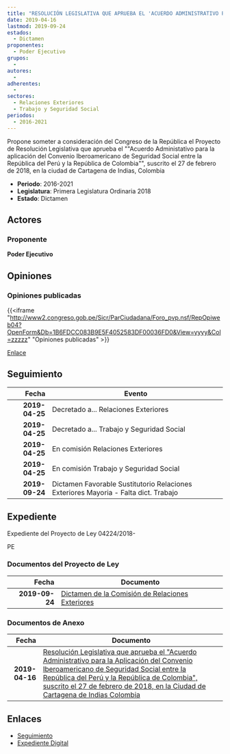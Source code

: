```yaml
---
title: "RESOLUCIÓN LEGISLATIVA QUE APRUEBA EL 'ACUERDO ADMINISTRATIVO PARA LA APLICACIÓN DEL CONVENIO IBEROAMERICANO DE SEGURIDAD SOCIAL ENTRE LA REPÚBLICA DEL PERÚ Y LA REPÚBLICA DE COLOMBIA"
date: 2019-04-16
lastmod: 2019-09-24
estados: 
  - Dictamen
proponentes: 
  - Poder Ejecutivo
grupos: 
  - 
autores: 
  - 
adherentes: 
  - 
sectores: 
  - Relaciones Exteriores
  - Trabajo y Seguridad Social
periodos: 
  - 2016-2021
---
```


Propone someter a consideración del Congreso de la República el Proyecto de Resolución Legislativa que aprueba el ""Acuerdo Administativo para la aplicación del Convenio Iberoamericano de Seguridad Social entre la República del Perú y la República de Colombia"", suscrito el 27 de febrero de 2018, en la ciudad de Cartagena de Indias, Colombia

- **Periodo**: 2016-2021
- **Legislatura**: Primera Legislatura Ordinaria 2018
- **Estado**: Dictamen

## Actores

### Proponente

**Poder Ejecutivo**


## Opiniones

### Opiniones publicadas

{{<iframe "http://www2.congreso.gob.pe/Sicr/ParCiudadana/Foro_pvp.nsf/RepOpiweb04?OpenForm&Db=1B6FDCC083B9E5F4052583DF00036FD0&View=yyyy&Col=zzzzz" "Opiniones publicadas" >}}

[Enlace](http://www2.congreso.gob.pe/Sicr/ParCiudadana/Foro_pvp.nsf/RepOpiweb04?OpenForm&Db=1B6FDCC083B9E5F4052583DF00036FD0&View=yyyy&Col=zzzzz)

## Seguimiento

| Fecha | Evento |
|------:|--------|
| **2019-04-25** | Decretado a... Relaciones Exteriores|
| **2019-04-25** | Decretado a... Trabajo y Seguridad Social|
| **2019-04-25** | En comisión Relaciones Exteriores|
| **2019-04-25** | En comisión Trabajo y Seguridad Social|
| **2019-09-24** | Dictamen Favorable Sustitutorio Relaciones Exteriores Mayoria - Falta dict. Trabajo|


## Expediente

Expediente del Proyecto de Ley 04224/2018-

PE


### Documentos del Proyecto de Ley

| Fecha | Documento |
|------:|--------|
| **2019-09-24** | [Dictamen de la Comisión de Relaciones Exteriores](http://www.leyes.congreso.gob.pe/Documentos/2016_2021/Dictamenes/Proyectos_de_Ley/04224DC20MAY20190924.pdf) |

### Documentos de Anexo

| Fecha | Documento |
|------:|--------|
| **2019-04-16** | [Resolución Legislativa que aprueba el "Acuerdo Administrativo para la Aplicación del Convenio Iberoamericano de Seguridad Social entre la República del Perú y la República de Colombia", suscrito el 27 de febrero de 2018, en la Ciudad de Cartagena de Indias Colombia](http://www.leyes.congreso.gob.pe/Documentos/2016_2021/Proyectos_de_Ley_y_de_Resoluciones_Legislativas/PL0422420190416..pdf) |

## Enlaces 

- [Seguimiento](http://www2.congreso.gob.pe/Sicr/TraDocEstProc/CLProLey2016.nsf/f7fff46988ca05b1052578e100829cc7/a6120c948cca7e84052583de006f623f?OpenDocument)
- [Expediente Digital](http://www2.congreso.gob.pe/Sicr/TraDocEstProc/CLProLey2016.nsf/f7fff46988ca05b1052578e100829cc7/a6120c948cca7e84052583de006f623f?OpenDocument&Click=05257FB7005EB655.eb71d0cf91d8294e05256cdf006b5706/$Body/0.1C6C)
